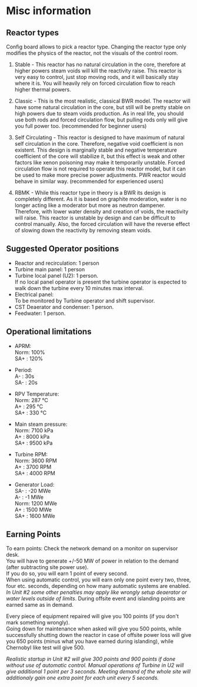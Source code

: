 # Misc information

## Reactor types

Config board allows to pick a reactor type. Changing the reactor type only modifies the physics of the reactor, not the visuals of the control room.

1) Stable - This reactor has no natural circulation in the core, therefore at higher powers steam voids will kill the reactivity raise.  This reactor is very easy to control, just stop moving rods, and it will basically stay where it is. You will heavily rely on forced circulation flow to reach higher thermal powers.
 
2) Classic - This is the most realistic, classical BWR model. The reactor will have some natural circulation in the core, but still will be pretty stable on high powers due to steam voids production. As in real life, you should use both rods and forced circulation flow, but pulling rods only will give you full power too. (recommended for beginner users)

3) Self Circulating - This reactor is designed to have maximum of natural self circulation in the core. Therefore, negative void coefficient is non existent. This design is marginally stable and negative temperature coefficient of the core will stabilize it, but this effect is weak and other factors like xenon poisoning may make it temporarily unstable. Forced circulation flow is not required to operate this reactor model, but it can be used to make more precise power adjustments. PWR reactor would behave in similar way. (recommended for experienced users)

4) RBMK - While this reactor type in theory is a BWR its design is completely different. As it is based on graphite moderation, water is no longer acting like a moderator but more as neutron dampener. Therefore, with lower water density and creation of voids, the reactivity will raise. This reactor is unstable by design and can be difficult to control manually. Also, the forced circulation will have the reverse effect of slowing down the reactivity by removing steam voids.

## Suggested Operator positions

- Reactor and recirculation: 1 person
- Turbine main panel: 1 person
- Turbine local panel (U2): 1 person.  
        If no local panel operator is present the turbine operator is expected to walk down the turbine every 10 minutes max interval.  
- Electrical panel:   
        To be monitored by Turbine operator and shift supervisor.
- CST Deaerator and condenser: 1 person.
- Feedwater: 1 person.

## Operational limitations

- APRM:  
Norm: 100%  
SA+ : 120%
- Period:  
A- : 30s  
SA- : 20s  

- RPV Temperature:  
Norm: 287 °C  
A+ : 295 °C  
SA+ : 330 °C  

- Main steam pressure:  
Norm: 7100 kPa  
A+ : 8000 kPa  
SA+ : 9500 kPa  

- Turbine RPM:  
Norm: 3600 RPM  
A+ : 3700 RPM  
SA+ : 4000 RPM  

- Generator Load:  
SA- : -20 MWe  
A- : -1 MWe  
Norm: 1200 MWe  
A+ : 1500 MWe  
SA+ : 1600 MWe  
## Earning Points

To earn points: Check the network demand on a monitor on supervisor desk.  
You will have to generate +/-50 MW of power in relation to the demand (after subtracting site power use).  
If you do so, you will earn 1 point of every second.  
When using automatic control, you will earn only one point every two, three, four etc. seconds, depending on how many automatic systems are enabled. *In Unit #2 some other penalties may apply like wrongly setup deaerator or water levels outside of limits*. During offsite event and islanding points are earned same as in demand.

Every piece of equipment repaired will give you 100 points (if you don't mark something wrongly).  
Going down for maintenance when asked will give you 500 points, while successfully shutting down the reactor in case of offsite power loss will give you 650 points (minus what you have earned during islanding), while Chernobyl like test will give 500.

*Realistic startup in Unit #2 will give 300 points and 900 points if done without use of automatic control. Manual operations of Turbine in U2 will give additional 1 point per 3 seconds. Meeting demand of the whole site will additionaly gain one extra point for each unit every 5 seconds.*

